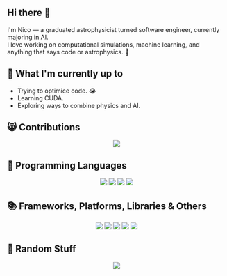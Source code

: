 ## Hi there 👋

I'm Nico — a graduated astrophysicist turned software engineer, currently majoring in AI.  
I love working on computational simulations, machine learning, and anything that says code or astrophysics. 🚀


## 🧠 What I'm currently up to
- Trying to optimice code.  😭
- Learning CUDA.
- Exploring ways to combine physics and AI.


## 😸 Contributions
<p align="center">
    <a href="https://pypi.org/user/n.sotostuardo/"><img src="https://img.shields.io/badge/pypi-%23ececec.svg?style=for-the-badge&logo=pypi&logoColor=1f73b7"></a>
</p>

## 📜 Programming Languages

<p align="center">
    <img src="https://img.shields.io/badge/python-3670A0?style=for-the-badge&logo=python&logoColor=ffdd54">
    <img src="https://img.shields.io/badge/r-%23276DC3.svg?style=for-the-badge&logo=r&logoColor=white">
    <img src="https://img.shields.io/badge/c-%2300599C.svg?style=for-the-badge&logo=c&logoColor=white">
    <img src="https://img.shields.io/badge/java-%23ED8B00.svg?style=for-the-badge&logo=openjdk&logoColor=white">
</p>

## 📚 Frameworks, Platforms, Libraries & Others

<p align="center">
  <img src="https://img.shields.io/badge/Matplotlib-%23ffffff.svg?style=for-the-badge&logo=Matplotlib&logoColor=black">
  <img src="https://img.shields.io/badge/numpy-%23013243.svg?style=for-the-badge&logo=numpy&logoColor=white">
  <img src="https://img.shields.io/badge/SciPy-%230C55A5.svg?style=for-the-badge&logo=scipy&logoColor=%white">
  <!-- <img src="https://github.com/astropy/astropy-logo/blob/main/astropy_logo_small.svg"> -->
  <img src="https://img.shields.io/badge/cuda-000000.svg?style=for-the-badge&logo=nVIDIA&logoColor=green">
  <img src="https://img.shields.io/badge/-Arduino-00979D?style=for-the-badge&logo=Arduino&logoColor=white">
</p>


## 🛃 Random Stuff
<p align="center">
    <a href="https://www.duolingo.com/profile/NicolasSotoS?"><img src="https://img.shields.io/badge/Duolingo-%234DC730.svg?style=for-the-badge&logo=Duolingo&logoColor=white"></a>
  </a>
</p>
